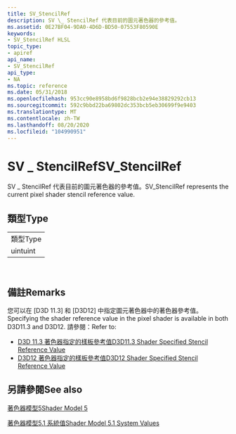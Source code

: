 ```yaml
---
title: SV_StencilRef
description: SV \_ StencilRef 代表目前的圖元著色器的參考值。
ms.assetid: 0E27BF04-9DA0-4D6D-BD50-07553F80590E
keywords:
- SV_StencilRef HLSL
topic_type:
- apiref
api_name:
- SV_StencilRef
api_type:
- NA
ms.topic: reference
ms.date: 05/31/2018
ms.openlocfilehash: 953cc90e8958bd6f9828bcb2e94e38829292cb13
ms.sourcegitcommit: 592c9bbd22ba69802dc353bcb5eb30699f9e9403
ms.translationtype: MT
ms.contentlocale: zh-TW
ms.lasthandoff: 08/20/2020
ms.locfileid: "104990951"
---
```

# <a name="sv_stencilref"></a><span data-ttu-id="1873b-104">SV \_ StencilRef</span><span class="sxs-lookup"><span data-stu-id="1873b-104">SV\_StencilRef</span></span>

<span data-ttu-id="1873b-105">SV \_ StencilRef 代表目前的圖元著色器的參考值。</span><span class="sxs-lookup"><span data-stu-id="1873b-105">SV\_StencilRef represents the current pixel shader stencil reference value.</span></span>

## <a name="type"></a><span data-ttu-id="1873b-106">類型</span><span class="sxs-lookup"><span data-stu-id="1873b-106">Type</span></span>



|      |
|------|
| <span data-ttu-id="1873b-107">類型</span><span class="sxs-lookup"><span data-stu-id="1873b-107">Type</span></span> |
| <span data-ttu-id="1873b-108">uint</span><span class="sxs-lookup"><span data-stu-id="1873b-108">uint</span></span> |



 

## <a name="remarks"></a><span data-ttu-id="1873b-109">備註</span><span class="sxs-lookup"><span data-stu-id="1873b-109">Remarks</span></span>

<span data-ttu-id="1873b-110">您可以在 [D3D 11.3] 和 [D3D12] 中指定圖元著色器中的著色器參考值。</span><span class="sxs-lookup"><span data-stu-id="1873b-110">Specifying the shader reference value in the pixel shader is available in both D3D11.3 and D3D12.</span></span> <span data-ttu-id="1873b-111">請參閱：</span><span class="sxs-lookup"><span data-stu-id="1873b-111">Refer to:</span></span>

-   [<span data-ttu-id="1873b-112">D3D 11.3 著色器指定的樣板參考值</span><span class="sxs-lookup"><span data-stu-id="1873b-112">D3D11.3 Shader Specified Stencil Reference Value</span></span>](/windows/desktop/direct3d11/shader-specified-stencil-reference-value)
-   [<span data-ttu-id="1873b-113">D3D12 著色器指定的樣板參考值</span><span class="sxs-lookup"><span data-stu-id="1873b-113">D3D12 Shader Specified Stencil Reference Value</span></span>](/windows/desktop/direct3d12/shader-specified-stencil-reference-value)

## <a name="see-also"></a><span data-ttu-id="1873b-114">另請參閱</span><span class="sxs-lookup"><span data-stu-id="1873b-114">See also</span></span>

<dl> <dt>

[<span data-ttu-id="1873b-115">著色器模型5</span><span class="sxs-lookup"><span data-stu-id="1873b-115">Shader Model 5</span></span>](d3d11-graphics-reference-sm5.md)
</dt> <dt>

[<span data-ttu-id="1873b-116">著色器模型5.1 系統值</span><span class="sxs-lookup"><span data-stu-id="1873b-116">Shader Model 5.1 System Values</span></span>](shader-model-5-1-system-values.md)
</dt> </dl>

 

 